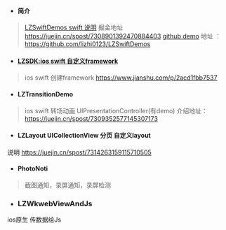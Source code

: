 - #### 简介
> [LZSwiftDemos swift 说明](https://juejin.cn/spost/7308901392470884403)  掘金地址 https://juejin.cn/spost/7308901392470884403
> [github demo](https://github.com/lizhi0123/LZSwiftDemos) 地址 ：https://github.com/lizhi0123/LZSwiftDemos

- #### [LZSDK:ios swift 自定义framework](https://www.jianshu.com/p/2acd1fbb7537) 
> ios swift 创建framework  https://www.jianshu.com/p/2acd1fbb7537
- #### LZTransitionDemo 
> ios swift 转场动画 UIPresentationController(有demo)  介绍地址：https://juejin.cn/spost/7309352577145307173


- #### LZLayout  UICollectionView  分页 自定义layout
说明 https://juejin.cn/spost/7314263159115710505

- #### PhotoNoti 
> 截图通知，录屏通知，录屏检测

- ### LZWkwebViewAndJs
ios原生 传数据给Js


